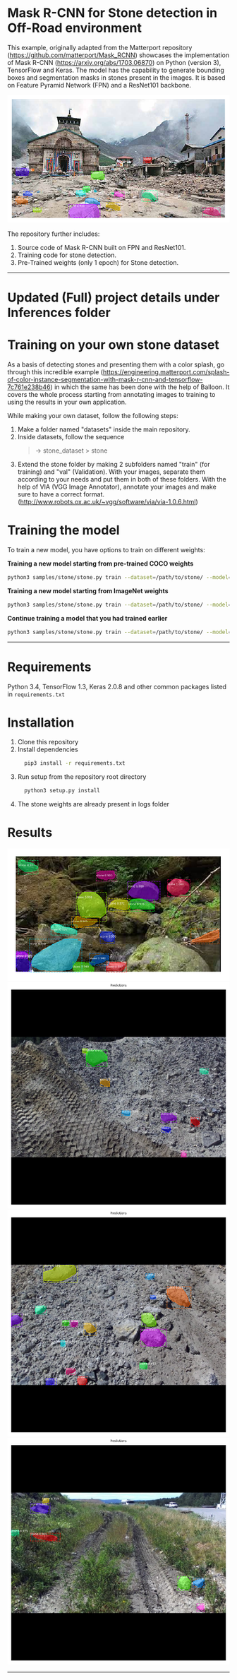 # Mask R-CNN for Stone detection in Off-Road environment

This example, originally adapted from the Matterport repository (https://github.com/matterport/Mask_RCNN) showcases the implementation of Mask R-CNN (https://arxiv.org/abs/1703.06870) on Python (version 3), TensorFlow and Keras. The model has the capability to generate bounding boxes and segmentation masks in stones present in the images. It is based on Feature Pyramid Network (FPN) and a ResNet101 backbone.

<img src = "samples/stone/Validation result/Random_Images/download (1).png" > 

The repository further includes:

1. Source code of Mask R-CNN built on FPN and ResNet101.
2. Training code for stone detection.
3. Pre-Trained weights (only 1 epoch) for Stone detection.
-----------

# Updated (Full) project details under Inferences folder

# Training on your own stone dataset

As a basis of detecting stones and presenting them with a color splash, go through this incredible example (https://engineering.matterport.com/splash-of-color-instance-segmentation-with-mask-r-cnn-and-tensorflow-7c761e238b46) in which the same has been done with the help of Balloon. It covers the whole process starting from annotating images to training to using the results in your own application.

While making your own dataset, follow the following steps:

1. Make a folder named "datasets" inside the main repository.
2. Inside datasets, follow the sequence 
    > -> stone_dataset > stone 
3. Extend the stone folder by making 2 subfolders named "train" (for training) and "val" (Validation). With your images, separate them according to your needs and put them in both of these folders. With the help of VIA (VGG Image Annotator), annotate your images and make sure to have a correct format. (http://www.robots.ox.ac.uk/~vgg/software/via/via-1.0.6.html)   

# Training the model

To train a new model, you have options to train on different weights:

**Training a new model starting from pre-trained COCO weights**
```bash 
python3 samples/stone/stone.py train --dataset=/path/to/stone/ --model=coco
```
**Training  a new model starting from ImageNet weights**
```bash
python3 samples/stone/stone.py train --dataset=/path/to/stone/ --model=imagenet
```
**Continue training a model that you had trained earlier**
```bash
python3 samples/stone/stone.py train --dataset=/path/to/stone/ --model= /path/to/mask_rcnn_stone_0001.h5
```

------

# Requirements 
Python 3.4, TensorFlow 1.3, Keras 2.0.8 and other common packages listed in ```requirements.txt```

# Installation

1. Clone this repository
2. Install dependencies
    ```bash
      pip3 install -r requirements.txt
    ```
3. Run setup from the repository root directory 
    ```bash
      python3 setup.py install
    ```
4. The stone weights are already present in logs folder

# Results

<img src = "samples/stone/Validation result/Random_Images/download (27).png">
<img src = "samples/stone/Validation result/Dataset_Images/download (4).png">
<img src = "samples/stone/Validation result/Dataset_Images/download (12).png">
<img src = "samples/stone/Validation result/Dataset_Images/download (14).png">

------